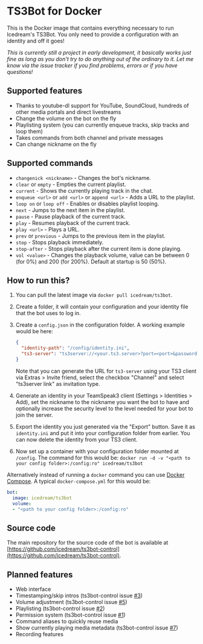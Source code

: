# TS3Bot for Docker

This is the Docker image that contains everything necessary to run Icedream's TS3Bot. You only need to provide a configuration with an identity and off it goes!

*This is currently still a project in early development, it basically works just fine as long as you don't try to do anything out of the ordinary to it. Let me know via the issue tracker if you find problems, errors or if you have questions!*

## Supported features

- Thanks to youtube-dl support for YouTube, SoundCloud, hundreds of other media portals and direct livestreams
- Change the volume on the bot on the fly
- Playlisting system (you can currently enqueue tracks, skip tracks and loop them)
- Takes commands from both channel and private messages
- Can change nickname on the fly

## Supported commands

- `changenick <nickname>` - Changes the bot's nickname.
- `clear` or `empty` - Empties the current playlist.
- `current` - Shows the currently playing track in the chat.
- `enqueue <url>` or `add <url>` or `append <url>` - Adds a URL to the playlist.
- `loop on` or `loop off` - Enables or disables playlist looping.
- `next` - Jumps to the next item in the playlist.
- `pause` - Pause playback of the current track.
- `play` - Resumes playback of the current track.
- `play <url>` - Plays a URL.
- `prev` or `previous` - Jumps to the previous item in the playlist.
- `stop` - Stops playback immediately.
- `stop-after` - Stops playback after the current item is done playing.
- `vol <value>` - Changes the playback volume, value can be between 0 (for 0%) and 200 (for 200%). Default at startup is 50 (50%).

## How to run this?

1. You can pull the latest image via `docker pull icedream/ts3bot`.
2. Create a folder, it will contain your configuration and your identity file that the bot uses to log in.
3. Create a `config.json` in the configuration folder. A working example would be here:
   
    ```json
    {
      "identity-path": "/config/identity.ini",
      "ts3-server": "ts3server://<your.ts3.server>?port=<port>&password=<password>&channel=<channelpath>"
    }
    ```
   
    Note that you can generate the URL for `ts3-server` using your TS3 client via Extras > Invite friend, select the checkbox "Channel" and select "ts3server link" as invitation type.
4. Generate an identity in your TeamSpeak3 client (Settings > Identities > Add), set the nickname to the nickname you want the bot to have and optionally increase the security level to the level needed for your bot to join the server.
5. Export the identity you just generated via the "Export" button. Save it as `identity.ini` and put it into your configuration folder from earlier. You can now delete the identity from your TS3 client.
6. Now set up a container with your configuration folder mounted at `/config`. The command for this would be: `docker run -d -v "<path to your config folder>:/config:ro" icedream/ts3bot`

Alternatively instead of running a `docker` command you can use [Docker Compose](https://docs.docker.com/compose/). A typical `docker-compose.yml` for this would be:

```yaml
bot:
  image: icedream/ts3bot
  volume:
  - "<path to your config folder>:/config:ro"
```

## Source code

The main repository for the source code of the bot is available at [https://github.com/icedream/ts3bot-control](https://github.com/icedream/ts3bot-control).

## Planned features

- Web interface
- Timestamping/skip intros (ts3bot-control issue [#3](https://github.com/icedream/ts3bot-control/issues/3))
- Volume adjustment (ts3bot-control issue [#5](https://github.com/icedream/ts3bot-control/issues/5))
- Playlisting (ts3bot-control issue [#2](https://github.com/icedream/ts3bot-control/issues/2))
- Permission system (ts3bot-control issue [#1](https://github.com/icedream/ts3bot-control/issues/1))
- Command aliases to quickly reuse media
- Show currently playing media metadata (ts3bot-control issue [#7](https://github.com/icedream/ts3bot-control/issues/7))
- Recording features